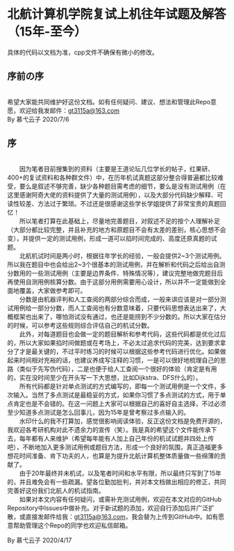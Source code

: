 # 北航计算机学院复试上机往年试题及解答（15年-至今）
具体的代码以文档为准，cpp文件不确保有微小的修改。
## 序前の序
<br>希望大家能共同维护好这份文档。如有任何疑问、建议、想法和管理此Repo意愿，欢迎给我发邮件：gt3115a@163.com
<br>                                                        By 慕弋云子 2020/7/6
## 序
<br>&emsp;&emsp;因为笔者目前搜集到的资料（主要是王道论坛几位学长的帖子，红果研、400+的复试资料和各种群文件）中，在历年机试真题这部分整合得普遍都比较难受，要么是叙述不够完善，缺少各种题目需考虑的细节，要么是没有测试用例（在这里感谢阿奇大佬的资料提供了大量的测试用例），以及大部分代码缺少解释、可读性较差、方法过于繁琐。不过还是很感谢这些学长学姐提供了非常宝贵的真题回忆！
<br>&emsp;&emsp;所以笔者打算在此基础上，尽量地完善题目，对叙述不足的按个人理解补足（大部分都比较完整，并且补充的地方和原题目不会有太差的差别，核心思想不会变），并提供一定的测试用例，形成一道可以掐时间完成的、高度还原真题的试题。
<br>&emsp;&emsp;北航机试时间是两小时，根据往年学长的经验，一般会提供2~3个测试用例。所以我在题目中也会给出2~3个很基本的测试用例，并在解析和代码之后给出自测分数用的一些测试用例（主要是边界条件、特殊情况等），建议完整地做完题目后再使用自测用例核算分数。由于这部分用例需要用心设计，所以并不一定能做到全面地覆盖，大家做参考即可。
<br>&emsp;&emsp;分数是由机器评判和人工查阅的两部分综合而成，一般来讲应该是对一部分测试用例给一部分分数，而人工查阅也有分数意味着，只要代码思想表达出来了，大概框架也出来了，哪怕测试没有通过，也还是能捞到不少分数的。所以大家在估分的时候，可以参考这些规则综合评估自己的机试分数。
<br>&emsp;&emsp;此外，对每道题目也会做一定的题目解析和参考代码，这些代码都是优化过后的，所以大家如果掐时间做题或在考场上，不必太过追求代码的完美，达到要求拿分了才是最关键的，不过平时练习的时候可以根据这些参考代码进行优化。如果做起来时间相对充裕的话，也建议养成写注释的习惯，一是可以很好地梳理自己的思路（类似于先写伪代码），二是也便于给人工查阅一个很好的体验（肯定是有用的，实在没时间至少在开头写一下大思想，比如Dijkstra、DFS什么的）。
<br>&emsp;&emsp;所有代码都是针对单点测试的方式编写的，即每一个测试用例是一个文件，多次输入。当然了多点测试是最稳妥的方式，如果你习惯了多点测试的方式，用于单点肯定也是不会错的。在这一问题上大家可以根据自己的喜好自主选择，不过必须至少知道多点测试是怎么回事儿，因为15年是曾考察过多点输入的。
<br>&emsp;&emsp;水印什么的我不打算加，感觉很影响阅读体验，反正这份文档是免费开源的，我欢迎各考研机构对此不遗余力的宣传（笑）。我是真的希望这个文件能传承下去，每年都有人来维护（希望每年能有人加上自己年份的机试试题并四处上传吧），不断地加入更多测试用例或题目方法，形成一个良好的氛围，真正造福更多想花时间准备、肯下功夫的人，也算是为提升北航计算机整体质量做一些绵薄的贡献了。
<br>&emsp;&emsp;由于20年最终并未机试，以及笔者时间和水平有限，所以最终只写到了15年的，并且难免会有一些疏漏。望各位勤加批判，并对本文档做出相应的修正，共同完善好这份我们北航人的机试指南。
<br>&emsp;&emsp;如果对本文内容有任何疑问，或需补充测试用例，欢迎在本文对应的GitHub Repository中Issues中做补充。对于新试题的添加，欢迎自行添加后并广泛扩散，或直接发邮件给我：gt3115a@163.com，我会替为上传到GitHub中。如有愿意帮助管理这个Repo的同学也欢迎私信邮箱。

By 慕弋云子
2020/4/17
